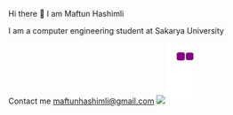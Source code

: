 Hi there 👋
I am Maftun Hashimli

I am a computer engineering student at Sakarya University

Contact me
maftunhashimli@gmail.com
<img height="180em" src="https://github-readme-stats.vercel.app/api?username=MeftunH&show_icons=true&hide_border=true&&count_private=true&include_all_commits=true" />
![snake gif](https://github.com/MeftunH/MeftunH/blob/output/github-contribution-grid-snake.gif)

